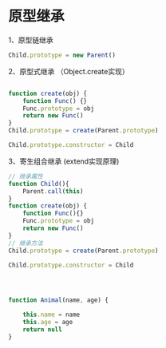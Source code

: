 # 原型继承

1、原型链继承

```js
Child.prototype = new Parent()

```

2、原型式继承 （Object.create实现）

```js

function create(obj) {
    function Func() {}
    Func.prototype = obj
    return new Func()
}
Child.prototype = create(Parent.prototype)

Child.prototype.constructor = Child

```

3、寄生组合继承 (extend实现原理)

```js
// 继承属性
function Child(){
    Parent.call(this)
}
function create(obj) {
    function Func(){}
    Func.prototype = obj
    return new Func()
}
// 继承方法
Child.prototype = create(Parent.prototype)

Child.prototype.constructor = Child




function Animal(name, age) {

    this.name = name
    this.age = age
    return null
}
```